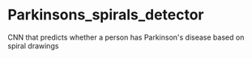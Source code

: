 # Parkinsons_spirals_detector
CNN that predicts whether a person has Parkinson's disease based on spiral drawings
